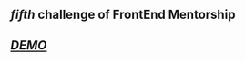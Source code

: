 <h2 align:'center'><em> fifth </em>challenge of FrontEnd Mentorship</h2>
<h2><em><a href="https://em-findjob.netlify.app/" align:'center'>DEMO</a></em></h2>
